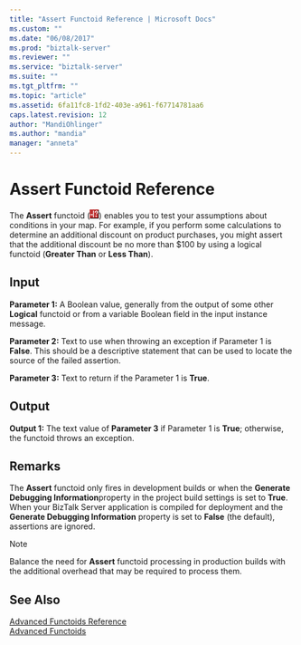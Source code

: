 ```yaml
---
title: "Assert Functoid Reference | Microsoft Docs"
ms.custom: ""
ms.date: "06/08/2017"
ms.prod: "biztalk-server"
ms.reviewer: ""
ms.service: "biztalk-server"
ms.suite: ""
ms.tgt_pltfrm: ""
ms.topic: "article"
ms.assetid: 6fa11fc8-1fd2-403e-a961-f67714781aa6
caps.latest.revision: 12
author: "MandiOhlinger"
ms.author: "mandia"
manager: "anneta"
---
```

# Assert Functoid Reference
The **Assert** functoid (![Assert functoid](../core/media/advanced-assert-functoid.gif "advanced_assert_functoid")) enables you to test your assumptions about conditions in your map. For example, if you perform some calculations to determine an additional discount on product purchases, you might assert that the additional discount be no more than $100 by using a logical functoid (**Greater Than** or **Less Than**).  
  
## Input  
 **Parameter 1:** A Boolean value, generally from the output of some other **Logical** functoid or from a variable Boolean field in the input instance message.  
  
 **Parameter 2:** Text to use when throwing an exception if Parameter 1 is **False**. This should be a descriptive statement that can be used to locate the source of the failed assertion.  
  
 **Parameter 3:** Text to return if the Parameter 1 is **True**.  
  
## Output  
 **Output 1:** The text value of **Parameter 3** if Parameter 1 is **True**; otherwise, the functoid throws an exception.  
  
## Remarks  
 The **Assert** functoid only fires in development builds or when the **Generate Debugging Information**property in the project build settings is set to **True**. When your BizTalk Server application is compiled for deployment and the **Generate Debugging Information** property is set to **False** (the default), assertions are ignored.  
  
> [!NOTE]
>  Balance the need for **Assert** functoid processing in production builds with the additional overhead that may be required to process them.  
  
## See Also  
 [Advanced Functoids Reference](../core/advanced-functoids-reference.md)   
 [Advanced Functoids](../core/advanced-functoids.md)